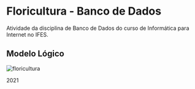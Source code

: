 # Floricultura - Banco de Dados
Atividade da disciplina de Banco de Dados do curso de Informática para Internet no IFES.

## Modelo Lógico
![floricultura](https://user-images.githubusercontent.com/72893552/151675450-5e71534f-f0ed-4c88-bf76-1b9db464cf67.png)


2021

